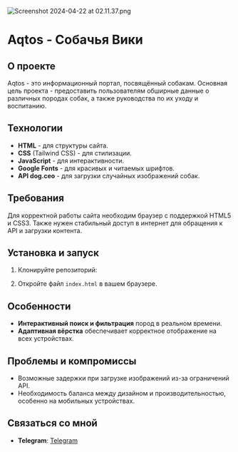 ![Screenshot 2024-04-22 at 02.11.37.png](https://ibb.co/2gsGb73)

# Aqtos - Собачья Вики

## О проекте
Aqtos - это информационный портал, посвящённый собакам. Основная цель проекта - предоставить пользователям обширные данные о различных породах собак, а также руководства по их уходу и воспитанию.

## Технологии
- **HTML** - для структуры сайта.
- **CSS** (Tailwind CSS) - для стилизации.
- **JavaScript** - для интерактивности.
- **Google Fonts** - для красивых и читаемых шрифтов.
- **API dog.ceo** - для загрузки случайных изображений собак.

## Требования
Для корректной работы сайта необходим браузер с поддержкой HTML5 и CSS3. Также нужен стабильный доступ в интернет для обращения к API и загрузки контента.



## Установка и запуск
1. Клонируйте репозиторий:

2. Откройте файл `index.html` в вашем браузере.

## Особенности
- **Интерактивный поиск и фильтрация** пород в реальном времени.
- **Адаптивная вёрстка** обеспечивает корректное отображение на всех устройствах.

## Проблемы и компромиссы
- Возможные задержки при загрузке изображений из-за ограничений API.
- Необходимость баланса между дизайном и производительностью, особенно на мобильных устройствах.

## Связаться со мной
- **Telegram**: [Telegram](https://t.me/arman_dx)


